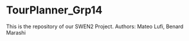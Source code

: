 # TourPlanner_Grp14
This is the repository of our SWEN2 Project. Authors: Mateo Lufi, Benard Marashi
